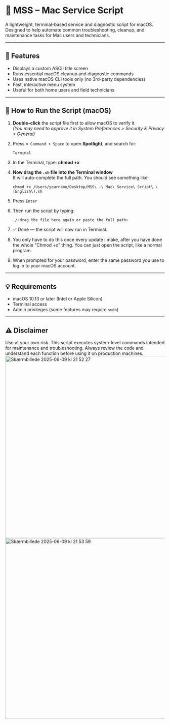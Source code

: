 # 🍎 MSS – Mac Service Script

A lightweight, terminal-based service and diagnostic script for macOS. Designed to help automate common troubleshooting, cleanup, and maintenance tasks for Mac users and technicians.

---

## 🔧 Features

- Displays a custom ASCII title screen  
- Runs essential macOS cleanup and diagnostic commands  
- Uses native macOS CLI tools only (no 3rd-party dependencies)  
- Fast, interactive menu system  
- Useful for both home users and field technicians

---

## 🧪 How to Run the Script (macOS)

1. **Double-click** the script file first to allow macOS to verify it  
   *(You may need to approve it in System Preferences > Security & Privacy > General)*

2. Press `⌘ Command + Space` to open **Spotlight**, and search for:  
   ```
   Terminal
   ```

3. In the Terminal, type: **chmod +x**
   

4. **Now drag the `.sh` file into the Terminal window**  
   It will auto-complete the full path. You should see something like:
   ```
   chmod +x /Users/yourname/Desktop/MSS\ -\ Mac\ Service\ Script\ \(English\).sh
   ```

5. Press `Enter`

6. Then run the script by typing:
   ```bash
   ./<drag the file here again or paste the full path>
   ```

7. ✅ Done — the script will now run in Terminal.

8. You only have to do this once every update i make, after you have done the whole "Chmod +x" thing. You can just open the script,
like a normal program.

9. When prompted for your password, enter the same password you use to log in to your macOS account.

---

## 💡 Requirements

- macOS 10.13 or later (Intel or Apple Silicon)  
- Terminal access  
- Admin privileges (some features may require `sudo`)

---

## ⚠️ Disclaimer

Use at your own risk. This script executes
system-level commands intended for maintenance and troubleshooting. Always review the code and understand each function before using it on production machines.
<img width="573" alt="Skærmbillede 2025-06-09 kl  21 52 27" src="https://github.com/user-attachments/assets/91a71ddd-a39c-4d32-ba5a-9597af278ab9" />
<img width="569" alt="Skærmbillede 2025-06-09 kl  21 53 59" src="https://github.com/user-attachments/assets/86e6cb0a-a36c-4be1-b846-1377af41e5b2" />
